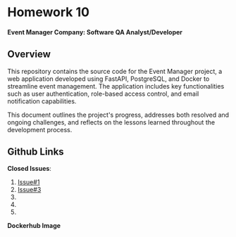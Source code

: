 # Homework 10
#### Event Manager Company: Software QA Analyst/Developer

## Overview

This repository contains the source code for the Event Manager project, a web application developed using FastAPI, PostgreSQL, and Docker to streamline event management. The application includes key functionalities such as user authentication, role-based access control, and email notification capabilities.

This document outlines the project's progress, addresses both resolved and ongoing challenges, and reflects on the lessons learned throughout the development process.

## Github Links

**Closed Issues**:
1. [Issue#1](https://github.com/aGreekGeek/Homework10/issues/1)
2. [Issue#3](https://github.com/aGreekGeek/Homework10/issues/3)
3.
4.
5.

**Dockerhub Image**


